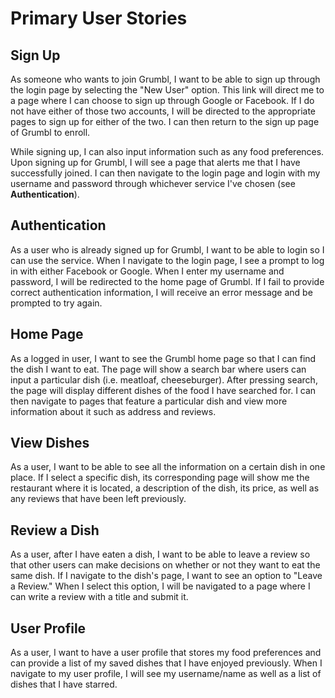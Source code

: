 # Primary User Stories

## Sign Up 
As someone who wants to join Grumbl, I want to be able to sign up through the login page by selecting the "New User" option. This link will direct me to a page where I can choose to sign up through Google or Facebook. If I do not have either of those two accounts, I will be directed to the appropriate pages to sign up for either of the two. I can then return to the sign up page of Grumbl to enroll. 

While signing up, I can also input information such as any food preferences. Upon signing up for Grumbl, I will see a page that alerts me that I have successfully joined. I can then navigate to the login page and login with my username and password through whichever service I've chosen (see **Authentication**). 

## Authentication
As a user who is already signed up for Grumbl, I want to be able to login so I can use the service. When I navigate to the login page, I see a prompt to log in with either Facebook or Google. When I enter my username and password, I will be redirected to the home page of Grumbl. If I fail to provide correct authentication information, I will receive an error message and be prompted to try again. 

## Home Page 
As a logged in user, I want to see the Grumbl home page so that I can find the dish I want to eat. The page will show a search bar where users can input a particular dish (i.e. meatloaf, cheeseburger). After pressing search, the page will display different dishes of the food I have searched for. I can then navigate to pages that feature a particular dish and view more information about it such as address and reviews. 

## View Dishes
As a user, I want to be able to see all the information on a certain dish in one place. If I select a specific dish, its corresponding page will show me the restaurant where it is located, a description of the dish, its price, as well as any reviews that have been left previously.

## Review a Dish
As a user, after I have eaten a dish, I want to be able to leave a review so that other users can make decisions on whether or not they want to eat the same dish. If I navigate to the dish's page, I want to see an option to "Leave a Review." When I select this option, I will be navigated to a page where I can write a review with a title and submit it. 

## User Profile
As a user, I want to have a user profile that stores my food preferences and can provide a list of my saved dishes that I have enjoyed previously. When I navigate to my user profile, I will see my username/name as well as a list of dishes that I have starred. 

